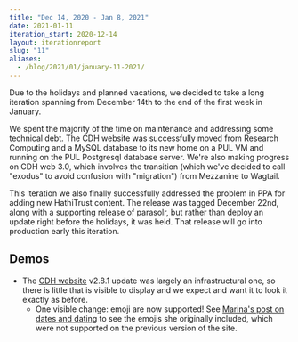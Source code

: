 ```yaml
---
title: "Dec 14, 2020 - Jan 8, 2021"
date: 2021-01-11
iteration_start: 2020-12-14
layout: iterationreport
slug: "11"
aliases:
  - /blog/2021/01/january-11-2021/
---
```


Due to the holidays and planned vacations, we decided to take a long iteration spanning from December 14th to the end of the first week in January.

We spent the majority of the time on maintenance and addressing some technical debt. The CDH website was successfully moved from Research Computing and a MySQL database to its new home on a PUL VM and running on the PUL Postgresql database server. We're also making progress on CDH web 3.0, which involves the transition (which we've decided to call "exodus" to avoid confusion with "migration") from Mezzanine to Wagtail.

This iteration we also finally successfully addressed the problem in PPA for adding new HathiTrust content. The release was tagged December 22nd, along with a supporting release of parasolr, but rather than deploy an update right before the holidays, it was held. That release will go into production early this iteration.


## Demos
* The [CDH website](https://cdh.princeton.edu) v2.8.1 update was largely an infrastructural one, so there is little that is visible to display and we expect and want it to look it exactly as before.
  * One visible change: emoji are now supported! See [Marina's post on dates and dating](https://cdh.princeton.edu/updates/2020/11/18/dating-problems-ask-princeton-geniza-project-team/) to see the emojis she originally included, which were not supported on the previous version of the site.








